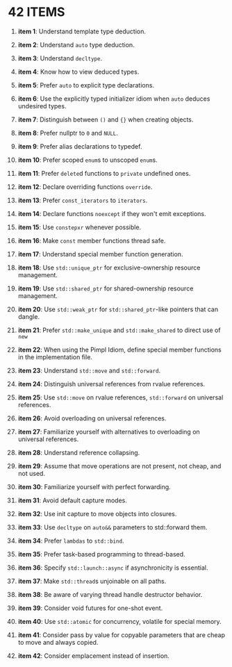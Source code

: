 # 42 ITEMS

1. **item 1**: Understand template type deduction.

2. **item 2**: Understand `auto` type deduction.

3. **item 3**: Understand `decltype`.

4. **item 4**: Know how to view deduced types.

5. **item 5**: Prefer `auto` to explicit type declarations.

6. **item 6**: Use the explicitly typed initializer idiom when `auto` deduces undesired types.

7. **item 7**: Distinguish between `()` and `{}` when creating objects.

8. **item 8**: Prefer nullptr to `0` and `NULL`.

9. **item 9**: Prefer alias declarations to typedef.

10. **item 10**: Prefer scoped `enum`s to unscoped `enum`s.

11. **item 11**: Prefer `delete`d functions to `private` undefined ones.

12. **item 12**: Declare overriding functions `override`.

13. **item 13**: Prefer `const_iterators` to `iterators`.

14. **item 14**: Declare functions `noexcept` if they won't emit exceptions.

15. **item 15**: Use `constepxr` whenever possible.

16. **item 16**: Make `const` member functions thread safe.

17. **item 17**: Understand special member function generation.

18. **item 18**: Use `std::unique_ptr` for exclusive-ownership resource management.

19. **item 19**: Use `std::shared_ptr` for shared-ownership resource management.

20. **item 20**: Use `std::weak_ptr` for `std::shared_ptr`-like pointers that can dangle.

21. **item 21**: Prefer `std::make_unique` and `std::make_shared` to direct use of `new`

22. **item 22**: When using the Pimpl Idiom, define special member functions in the implementation file.

23. **item 23**: Understand `std::move` and `std::forward`.

24. **item 24**: Distinguish universal references from rvalue references.

25. **item 25**: Use `std::move` on rvalue references, `std::forward` on universal references.

26. **item 26**: Avoid overloading on universal references.

27. **item 27**: Familiarize yourself with alternatives to overloading on universal references.

28. **item 28**: Understand reference collapsing.

29. **item 29**: Assume that move operations are not present, not cheap, and not used.

30. **item 30**: Familiarize yourself with perfect forwarding.

31. **item 31**: Avoid default capture modes.

32. **item 32**: Use init capture to move objects into closures.

33. **item 33**: Use `decltype` on `auto&&` parameters to std::forward them.

34. **item 34**: Prefer `lambdas` to `std::bind`.

35. **item 35**: Prefer task-based programming to thread-based.

36. **item 36**: Specify `std::launch::async` if asynchronicity is essential.

37. **item 37**: Make `std::thread`s unjoinable on all paths.

38. **item 38**: Be aware of varying thread handle destructor behavior.

39. **item 39**: Consider void futures for one-shot event.

40. **item 40**: Use `std::atomic` for concurrency, volatile for special memory.

41. **item 41**: Consider pass by value for copyable parameters that are cheap to move and always copied.

42. **item 42**: Consider emplacement instead of insertion.
